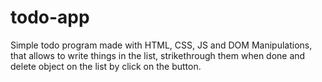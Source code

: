# todo-app
Simple todo program made with HTML, CSS, JS and DOM Manipulations, that allows to write things in the list, strikethrough them when done and delete object on the list by click on the button.
